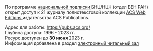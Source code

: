 <p>
По программе <a href="http://chglib.icp.ac.ru/more/nac. podpiska-1_2023.xlsx"> национальной подписки </a> БНЦ/НЦЧ (отдел БЕН РАН) открыт доступ к 21 журналу полнотекстовой коллекции <a href="http://chglib.icp.ac.ru/more/2023.04.13_ACS Web Editions.docx"> ACS Web Editions </a> издательства ACS Publications.
</p>

<p>
Адрес для работы: <a href="https://pubs.acs.org/"> https://pubs.acs.org/ </a>
<br>
Глубина доступа: 1996 - 2023 гг.
<br>
Ресурс доступен до <b> 30 июня </b> 2023 г.
<br>
Информация добавлена в раздел <a href="/libweb/resbnc/#a4"> электронный читальный зал </a>
</p>

